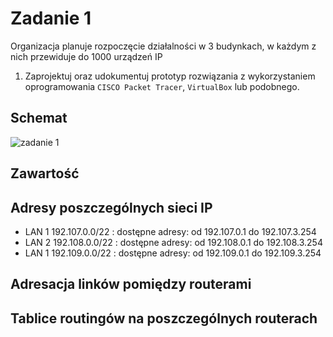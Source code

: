 # Zadanie 1

Organizacja planuje rozpoczęcie działalności w 3 budynkach, w każdym z nich przewiduje do 1000 urządzeń IP

1. Zaprojektuj oraz udokumentuj prototyp rozwiązania z wykorzystaniem oprogramowania ``CISCO Packet Tracer``, ``VirtualBox`` lub podobnego. 

## Schemat

![zadanie 1](stage-01.svg)

## Zawartość

 ## Adresy poszczególnych sieci IP
 
 * LAN 1 192.107.0.0/22 : dostępne adresy: od 192.107.0.1 do 192.107.3.254
 * LAN 2 192.108.0.0/22 : dostępne adresy: od 192.108.0.1 do 192.108.3.254
 * LAN 1 192.109.0.0/22 : dostępne adresy: od 192.109.0.1 do 192.109.3.254
 
 ## Adresacja linków pomiędzy routerami
 
 
 
 ## Tablice routingów na poszczególnych routerach
 
